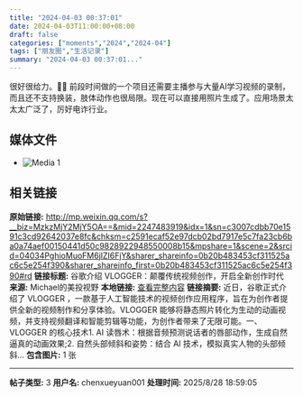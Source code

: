 ```yaml
---
title: "2024-04-03 00:37:01"
date: 2024-04-03T11:00:00+08:00
draft: false
categories: ["moments","2024","2024-04"]
tags: ["朋友圈","生活记录"]
summary: "2024-04-03 00:37:01..."
---
```


很好很给力。👍🏻 前段时间做的一个项目还需要主播参与大量AI学习视频的录制，而且还不支持换装，肢体动作也很局限。现在可以直接用照片生成了。应用场景太太太广泛了，厉好电诈行业。

## 媒体文件

- ![Media 1](/Moments/photos/2024-04-03/202404030037010.jpg)

## 相关链接

**原始链接:** http://mp.weixin.qq.com/s?__biz=MzkzMjY2MjY5OA==&mid=2247483919&idx=1&sn=c3007cdbb70e1591c3cd92642037e8fc&chksm=c2591ecaf52e97dcb02bd7917e5c7fa23cb6ba0a74aef00150441d50c9828922948550008b15&mpshare=1&scene=2&srcid=04034PghioMuoFM6jlZI6FjY&sharer_shareinfo=0b20b483453cf311525ac6c5e254f390&sharer_shareinfo_first=0b20b483453cf311525ac6c5e254f390#rd
**链接标题:** 谷歌介绍 VLOGGER：颠覆传统视频创作，开启全新创作时代
**来源:** Michael的美投视野
**本地链接:** [查看完整内容](/link_content/2024/04/2024-04-03-1/link_content/)
**链接摘要:** 近日，谷歌正式介绍了 VLOGGER ，一款基于人工智能技术的视频创作应用程序，旨在为创作者提供全新的视频制作和分享体验。VLOGGER 能够将静态照片转化为生动的动画视频，并支持视频翻译和智能剪辑等功能，为创作者带来了无限可能。一、VLOGGER 的核心技术1. AI 读唇术：根据音频预测说话者的唇部动作，生成自然逼真的动画效果;2. 自然头部倾斜和姿势：结合 AI 技术，模拟真实人物的头部倾斜...
**包含图片:** 1 张

---

**帖子类型:** 3
**用户名:** chenxueyuan001
**处理时间:** 2025/8/28 18:59:05